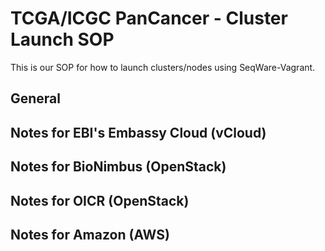 # TCGA/ICGC PanCancer - Cluster Launch SOP

This is our SOP for how to launch clusters/nodes using SeqWare-Vagrant.

## General

## Notes for EBI's Embassy Cloud (vCloud)

## Notes for BioNimbus (OpenStack)

## Notes for OICR (OpenStack)

## Notes for Amazon (AWS)

